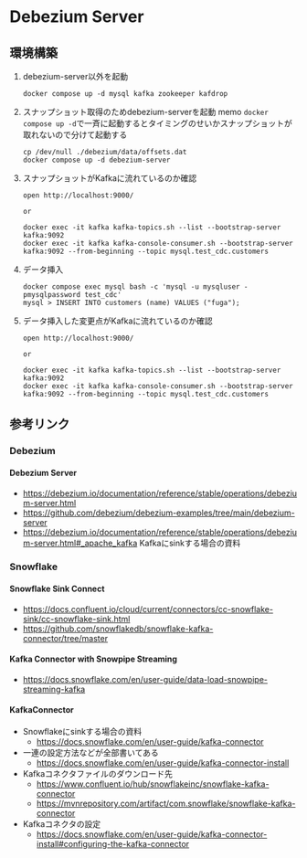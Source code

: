 # Debezium Server
## 環境構築
1. debezium-server以外を起動
    ```shell
    docker compose up -d mysql kafka zookeeper kafdrop
    ```
2. スナップショット取得のためdebezium-serverを起動
    memo `docker compose up -d`で一斉に起動するとタイミングのせいかスナップショットが取れないので分けて起動する
    ```shell
    cp /dev/null ./debezium/data/offsets.dat
    docker compose up -d debezium-server
    ```
3. スナップショットがKafkaに流れているのか確認
    ```shell
    open http://localhost:9000/

    or

    docker exec -it kafka kafka-topics.sh --list --bootstrap-server kafka:9092
    docker exec -it kafka kafka-console-consumer.sh --bootstrap-server kafka:9092 --from-beginning --topic mysql.test_cdc.customers
    ```
4. データ挿入
    ```shell
    docker compose exec mysql bash -c 'mysql -u mysqluser -pmysqlpassword test_cdc'
    mysql > INSERT INTO customers (name) VALUES ("fuga");
    ```
3. データ挿入した変更点がKafkaに流れているのか確認
    ```shell
    open http://localhost:9000/

    or

    docker exec -it kafka kafka-topics.sh --list --bootstrap-server kafka:9092
    docker exec -it kafka kafka-console-consumer.sh --bootstrap-server kafka:9092 --from-beginning --topic mysql.test_cdc.customers
    ```

## 参考リンク
### Debezium
#### Debezium Server
- https://debezium.io/documentation/reference/stable/operations/debezium-server.html
- https://github.com/debezium/debezium-examples/tree/main/debezium-server
- https://debezium.io/documentation/reference/stable/operations/debezium-server.html#_apache_kafka
    Kafkaにsinkする場合の資料

### Snowflake
#### Snowflake Sink Connect
- https://docs.confluent.io/cloud/current/connectors/cc-snowflake-sink/cc-snowflake-sink.html  
- https://github.com/snowflakedb/snowflake-kafka-connector/tree/master
#### Kafka Connector with Snowpipe Streaming
  - https://docs.snowflake.com/en/user-guide/data-load-snowpipe-streaming-kafka
#### KafkaConnector
- Snowflakeにsinkする場合の資料
  - https://docs.snowflake.com/en/user-guide/kafka-connector
- 一連の設定方法などが全部書いてある
  - https://docs.snowflake.com/en/user-guide/kafka-connector-install
- Kafkaコネクタファイルのダウンロード先
  - https://www.confluent.io/hub/snowflakeinc/snowflake-kafka-connector
  - https://mvnrepository.com/artifact/com.snowflake/snowflake-kafka-connector
- Kafkaコネクタの設定
  - https://docs.snowflake.com/en/user-guide/kafka-connector-install#configuring-the-kafka-connector
